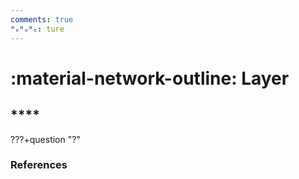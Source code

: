 ```yaml
---
comments: true
ᴴₒᴴₒᴴₒ: ture
---
```


# **:material-network-outline: Layer**

## ****

???+question "?"



### **References**

[]()
